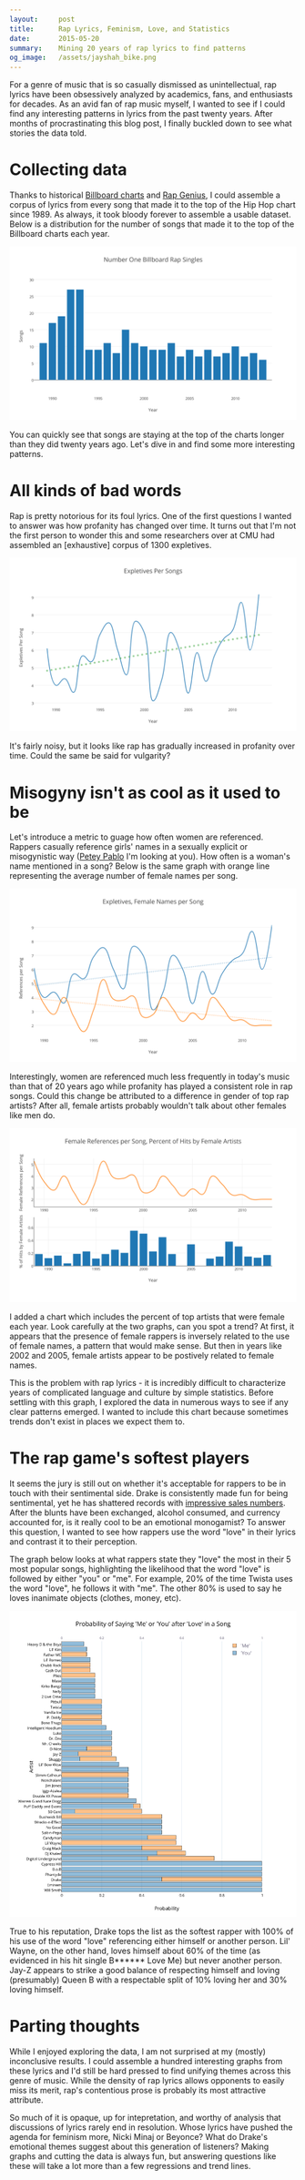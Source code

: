 ```yaml
---
layout:     post
title:      Rap Lyrics, Feminism, Love, and Statistics
date:       2015-05-20
summary:    Mining 20 years of rap lyrics to find patterns
og_image:   /assets/jayshah_bike.png
---
```


For a genre of music that is so casually dismissed as unintellectual, rap lyrics have been obsessively analyzed by academics, fans, and enthusiasts for decades. As an avid fan of rap music myself, I wanted to see if I could find any interesting patterns in lyrics from the past twenty years. After months of procrastinating this blog post, I finally buckled down to see what stories the data told.

# Collecting data

Thanks to historical [Billboard charts](http://en.wikipedia.org/wiki/List_of_Billboard_number-one_rap_singles_of_the_1980s_and_1990s#1989) and [Rap Genius](http://rap.genius.com), I could assemble a corpus of lyrics from every song that made it to the top of the Hip Hop chart since 1989. As always, it took bloody forever to assemble a usable dataset. Below is a distribution for the number of songs that made it to the top of the Billboard charts each year.

![](/assets/post5_chart1.png)

You can quickly see that songs are staying at the top of the charts longer than they did twenty years ago. Let's dive in and find some more interesting patterns.

# All kinds of bad words

Rap is pretty notorious for its foul lyrics. One of the first questions I wanted to answer was how profanity has changed over time. It turns out that I'm not the first person to wonder this and some researchers over at CMU had assembled an [exhaustive] corpus of 1300 expletives.

![](/assets/post5_chart2.png)

It's fairly noisy, but it looks like rap has gradually increased in profanity over time. Could the same be said for vulgarity?

# Misogyny isn't as cool as it used to be

Let's introduce a metric to guage how often women are referenced. Rappers casually reference girls' names in a sexually explicit or misogynistic way ([Petey Pablo](http://genius.com/Petey-pablo-freek-a-leek-lyrics) I'm looking at you). How often is a woman's name mentioned in a song? Below is the same graph with orange line representing the average number of female names per song.

![](/assets/post5_chart3.png)

Interestingly, women are referenced much less frequently in today's music than that of 20 years ago while profanity has played a consistent role in rap songs. Could this change be attributed to a difference in gender of top rap artists? After all, female artists probably wouldn't talk about other females like men do.

![](/assets/post5_chart4.png)

I added a chart which includes the percent of top artists that were female each year. Look carefully at the two graphs, can you spot a trend? At first, it appears that the presence of female rappers is inversely related to the use of female names, a pattern that would make sense. But then in years like 2002 and 2005, female artists appear to be postively related to female names.

This is the problem with rap lyrics - it is incredibly difficult to characterize years of complicated language and culture by simple statistics. Before settling with this graph, I explored the data in numerous ways to see if any clear patterns emerged. I wanted to include this chart because sometimes trends don't exist in places we expect them to.

# The rap game's softest players

It seems the jury is still out on whether it's acceptable for rappers to be in touch with their sentimental side. Drake is consistently made fun for being sentimental, yet he has shattered records with [impressive sales numbers](http://en.wikipedia.org/wiki/Drake_discography). After the blunts have been exchanged, alcohol consumed, and currency accounted for, is it really cool to be an emotional monogamist? To answer this question, I wanted to see how rappers use the word "love" in their lyrics and contrast it to their perception.

The graph below looks at what rappers state they "love" the most in their 5 most popular songs, highlighting the likelihood that the word "love" is followed by either "you" or "me". For example, 20% of the time Twista uses the word "love", he follows it with "me". The other 80% is used to say he loves inanimate objects (clothes, money, etc).

![](/assets/post5_chart5.png)

True to his reputation, Drake tops the list as the softest rapper with 100% of his use of the word "love" referencing either himself or another person. Lil' Wayne, on the other hand, loves himself about 60% of the time (as evidenced in his hit single B****** Love Me) but never another person. Jay-Z appears to strike a good balance of respecting himself and loving (presumably) Queen B with a respectable split of 10% loving her and 30% loving himself.

# Parting thoughts

While I enjoyed exploring the data, I am not surprised at my (mostly) inconclusive results. I could assemble a hundred interesting graphs from these lyrics and I'd still be hard pressed to find unifying themes across this genre of music. While the density of rap lyrics allows opponents to easily miss its merit, rap's contentious prose is probably its most attractive attribute.

So much of it is opaque, up for intepretation, and worthy of analysis that discussions of lyrics rarely end in resolution. Whose lyrics have pushed the agenda for feminism more, Nicki Minaj or Beyonce? What do Drake's emotional themes suggest about this generation of listeners? Making graphs and cutting the data is always fun, but answering questions like these will take a lot more than a few regressions and trend lines.









